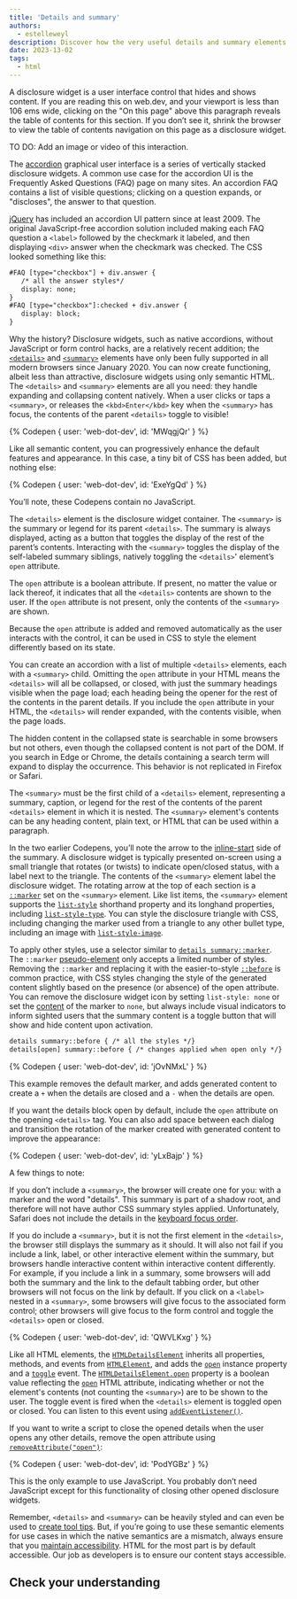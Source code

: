 ```yaml
---
title: 'Details and summary'
authors:
  - estelleweyl
description: Discover how the very useful details and summary elements work, and where to use them.
date: 2023-13-02
tags:
  - html
---
```


A disclosure widget is a user interface control that hides and shows content. If you are reading this on web.dev, and your
viewport is less than 106 ems wide, clicking on the "On this page" above this paragraph reveals the table of contents for
this section. If you don’t see it, shrink the browser to view the table of contents navigation on this page as a
disclosure widget.

TO DO: Add an image or video of this interaction.

The [accordion](https://en.wikipedia.org/wiki/Accordion_(GUI)) graphical user interface is a series of vertically stacked
disclosure widgets. A common use case for the accordion UI is the Frequently Asked Questions (FAQ) page on many sites.
An accordion FAQ contains a list of visible questions; clicking on a question expands, or "discloses", the answer to that question.

[jQuery](https://jqueryui.com/accordion/) has included an accordion UI pattern since at least 2009. The original JavaScript-free
accordion solution included making each FAQ question a `<label>` followed by the checkmark it labeled, and then displaying `<div>`
answer when the checkmark was checked. The CSS looked something like this:

```html
#FAQ [type="checkbox"] + div.answer {
   /* all the answer styles*/
   display: none;
}
#FAQ [type="checkbox"]:checked + div.answer {
   display: block;
}
```

Why the history? Disclosure widgets, such as native accordions, without JavaScript or form control hacks, are a relatively recent
addition; the [`<details>`](https://developer.mozilla.org/docs/Web/HTML/Element/details) and [`<summary>`](https://developer.mozilla.org/docs/Web/HTML/Element/summary)
elements have only been fully supported in all modern browsers since January 2020. You can now create functioning, albeit less
than attractive, disclosure widgets using only semantic HTML. The `<details>` and `<summary>` elements are all you need: they handle
expanding and collapsing content natively. When a user clicks or taps a `<summary>`, or releases the `<kbd>Enter</kbd>` key when
the `<summary>` has focus, the contents of the parent `<details>` toggle to visible!

{% Codepen {
user: 'web-dot-dev',
id: 'MWqgjQr'
} %}

Like all semantic content, you can progressively enhance the default features and appearance. In this case, a tiny bit of
CSS has been added, but nothing else:

{% Codepen {
user: 'web-dot-dev',
id: 'ExeYgQd'
} %}

You’ll note, these Codepens contain no JavaScript.

The `<details>` element is the disclosure widget container. The `<summary>` is the summary or legend for its parent `<details>`. The
summary is always displayed, acting as a button that toggles the display of the rest of the parent’s contents. Interacting
with the `<summary>` toggles the display of the self-labeled summary siblings, natively toggling the `<details>`' element’s `open` attribute.

The `open` attribute is a boolean attribute. If present, no matter the value or lack thereof, it indicates that all the `<details>`
contents are shown to the user. If the `open` attribute is not present, only the contents of the `<summary>` are shown.

Because the `open` attribute is added and removed automatically as the user interacts with the control, it can be used in CSS to
style the element differently based on its state.

You can create an accordion with a list of multiple `<details>` elements, each with a `<summary>` child. Omitting the `open` attribute
in your HTML means the `<details>` will all be collapsed, or closed, with just the summary headings visible when the page load;
each heading being the opener for the rest of the contents in the parent details. If you include the `open` attribute in your HTML, the `<details>`
will render expanded, with the contents visible, when the page loads.

The hidden content in the collapsed state is searchable in some browsers but not others, even though the collapsed content
is not part of the DOM. If you search in Edge or Chrome, the details containing a search term will expand to display
the occurrence. This behavior is not replicated in Firefox or Safari.

The `<summary>` must be the first child of a `<details>` element, representing a summary, caption, or legend for the rest
of the contents of the parent `<details>` element in which it is nested. The `<summary>` element's contents can be any heading
content, plain text, or HTML that can be used within a paragraph.

In the two earlier Codepens, you’ll note the arrow to the [inline-start](https://developer.mozilla.org/docs/Web/CSS/CSS_Logical_Properties)
side of the summary. A disclosure widget is typically presented on-screen using a small triangle that rotates (or twists)
to indicate open/closed status, with a label next to the triangle. The contents of the `<summary>` element label the disclosure widget.
The rotating arrow at the top of each section is a [`::marker`](https://developer.mozilla.org/docs/Web/CSS/::marker) set on the
`<summary>` element. Like list items, the `<summary>` element supports the [`list-style`](https://developer.mozilla.org/docs/Web/CSS/list-style)
shorthand property and its longhand properties, including [`list-style-type`](https://developer.mozilla.org/docs/Web/CSS/list-style-type).
You can style the disclosure triangle with CSS, including changing the marker used from a triangle to any other bullet type, including
an image with [`list-style-image`](https://developer.mozilla.org/docs/Web/CSS/list-style-image).

To apply other styles, use a selector similar to [`details summary::marker`](/learn/css/pseudo-elements/#marker). The
`::marker` [pseudo-element](/learn/css/selectors/#pseudo-element) only accepts a limited number of styles. Removing the
`::marker` and replacing it with the easier-to-style [`::before`](https://developer.mozilla.org/docs/Web/CSS/::before) is
common practice, with CSS styles changing the style of the generated content slightly based on the presence (or absence)
of the open attribute. You can remove the disclosure widget icon by setting `list-style: none` or set the [content](https://developer.mozilla.org/docs/Web/CSS/content)
of the marker to `none`, but always include visual indicators to inform sighted users that the summary content is a toggle
button that will show and hide content upon activation.

```html
details summary::before { /* all the styles */}
details[open] summary::before { /* changes applied when open only */}
```

{% Codepen {
user: 'web-dot-dev',
id: 'jOvNMxL'
} %}

This example removes the default marker, and adds generated content to create a `+` when the details are closed and a `-`
when the details are open.

If you want the details block open by default, include the `open` attribute on the opening `<details>` tag. You can also add space
between each dialog and transition the rotation of the marker created with generated content to improve the appearance:

{% Codepen {
user: 'web-dot-dev',
id: 'yLxBajp'
} %}

A few things to note:

If you don’t include a `<summary>`, the browser will create one for you: with a marker and the word "details". This summary
is part of a shadow root, and therefore will not have author CSS summary styles applied. Unfortunately, Safari does not include
the details in the [keyboard focus order](https://bugs.webkit.org/show_bug.cgi?id=249904).

If you do include a `<summary>`, but it is not the first element in the `<details>`, the browser still displays the summary
as it should. It will also not fail if you include a link, label, or other interactive element within the summary, but browsers
handle interactive content within interactive content differently. For example, if you include a link in a summary, some browsers
will add both the summary and the link to the default tabbing order, but other browsers will not focus on the link by default.
If you click on a `<label>` nested in a `<summary>`, some browsers will give focus to the associated form control; other browsers
will give focus to the form control and toggle the `<details>` open or closed.

{% Codepen {
user: 'web-dot-dev',
id: 'QWVLKxg'
} %}

Like all HTML elements, the [`HTMLDetailsElement`](https://developer.mozilla.org/docs/Web/API/HTMLDetailsElement) inherits all
properties, methods, and events from [`HTMLElement`](https://developer.mozilla.org/docs/Web/API/HTMLElement), and adds the
[`open`](https://developer.mozilla.org/docs/Web/API/HTMLDetailsElement/open) instance property and a [`toggle`](https://developer.mozilla.org/docs/Web/API/HTMLDetailsElement/toggle_event)
event. The [`HTMLDetailsElement.open`](https://developer.mozilla.org/docs/Web/API/HTMLDetailsElement/open) property is a boolean
value reflecting the [`open`](https://developer.mozilla.org/docs/Web/HTML/Element/details#attr-open) HTML attribute, indicating
whether or not the element's contents (not counting the `<summary>`) are to be shown to the user. The toggle event is fired
when the `<details>` element is toggled open or closed. You can listen to this event using [`addEventListener()`](https://developer.mozilla.org/docs/Web/API/EventTarget/addEventListener).

If you want to write a script to close the opened details when the user opens any other details, remove the open attribute
using [`removeAttribute("open")`](https://developer.mozilla.org/docs/Web/API/Element/removeAttribute):

{% Codepen {
user: 'web-dot-dev',
id: 'PodYGBz'
} %}

This is the only example to use JavaScript. You probably don’t need JavaScript except for this functionality of closing other
opened disclosure widgets.

Remember, `<details>` and `<summary>` can be heavily styled and can even be used to [create tool tips](https://css-tricks.com/exploring-what-the-details-and-summary-elements-can-do/).
But, if you’re going to use these semantic elements for use cases in which the native semantics are a mismatch, always ensure that you [maintain accessibility](https://www.scottohara.me//blog/2022/09/12/details-summary.html).
HTML for the most part is by default accessible. Our job as developers is to ensure our content stays accessible.

## Check your understanding




